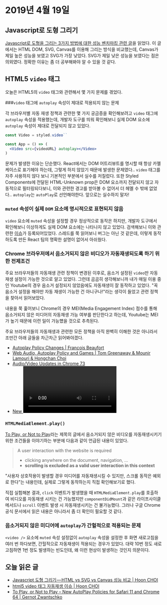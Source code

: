 # 2019년 4월 19일

## Javascript로 도형 그리기

[Javascript로 도형을 그리는 3가지 방법에 대한 성능 벤치마킹 관련 글](https://medium.com/@idchoi2/javascript-%EB%8F%84%ED%98%95-%EA%B7%B8%EB%A6%AC%EA%B8%B0-html-vs-svg-vs-canvas-%EC%84%B1%EB%8A%A5-%EB%B9%84%EA%B5%90-9e1ce2396fcd)을 읽었다. 이 글에서는 HTML DOM, SVG, Canvas를 이용해 그리는 방식을 비교했는데, Canvas가 제일 높은 성능을 보였고 SVG가 가장 낮았다. SVG가 제일 낮은 성능을 보였다는 점은 의외였다. 정확한 이유는 좀 더 공부해봐야 알 수 있을 것 같다.

## HTML5 `video` 태그

오늘은 HTML5의 `video` 태그와 관련해서 몇 가지 문제를 겪었다.

###`video` 태그에 `autoplay` 속성이 제대로 적용되지 않는 문제

각 브라우저별 자동 재생 정책과 관련한 몇 가지 궁금증을 확인해보려고 `video` 태그에 `autoplay` 속성을 적용했는데, 개발자 도구를 띄워 확인해보니 실제 DOM 요소에 `autoplay` 속성이 제대로 전달되지 않고 있었다.

```jsx
const Video = styled.video``

const App = () => (
  <Video src={videoURL} autoplay></Video>
)
```

문제가 발생한 이유는 단순했다. React에서는 DOM 어트리뷰트를 명시할 때 항상 카멜케이스로 표기헤야 하는데, 그렇게 하지 않았기 때문에 발생한 문제였다.. `video` 태그를 자주 사용하지 않다 보니 기본적인 부분에서 실수를 저질렀다. 또한 Styled Components에 전달된 HTML-Unknown prop은 DOM 요소까지 전달되지 않고 자동적으로 필터링되다보니, 이와 관련한 경고를 받아볼 수 없어서 더 헤멜 수 밖에 없었다.. `autoplay`는 `autoPlay`로 선언해야한다. 앞으로는 실수하지 말자!

### `muted` 속성이 실제 `DOM` 요소에 명시적으로 표현되지 않음

`video` 요소에 `muted` 속성을 설정할 경우 정상적으로 동작은 하지만, 개발자 도구에서 확인해보니 이상하게도 실제 DOM 요소에는 나타나지 않고 있었다. 검색해보니 이와 관련한 [이슈](https://github.com/facebook/react/issues/10389)가 등록되어있었다. 스레드를 쭉 읽어보니 버그는 아닌 것 같은데, 이렇게 동작하도록 만든 React 팀의 명확한 설명이 없어서 아쉬웠다.

### Chrome 브라우저에서 음소거되지 않은 비디오가 자동재생되도록 하기 위한 전제조건

주요 브라우저들의 자동재생 관련 정책이 변경된 이후로, 음소거 설정된 `video`만 자동재생 설정이 가능한 것으로 알고 있었다. 그런데 곰곰히 생각해보니까 내가 매일 이용 중인 Youtube의 경우 음소거 설정되지 않았음에도 자동재생이 잘 동작하고 있었다. "꼭 음소거 설정을 해야만 자동 재생이 가능한 건 아니구나!"라는 생각이 들었고 관련 정책을 찾아서 읽어보았다.

내용을 쭉 훑어보니 Chrome의 경우 MEI(Media Engagement Index) 점수를 통해 음소거되지 않은 미디어의 자동재생 가능 여부를 판단한다고 하는데, Youtube는 MEI가 높기 때문에 이런 일이 가능헀을 것으로 추측된다.

주요 브라우저들의 자동재생과 관련한 모든 정책을 아직 완벽히 이해한 것은 아니라서 조만간 아래 글들을 차근차근 읽어봐야겠다.

* [Autoplay Policy Changes | François Beaufort](https://developers.google.com/web/updates/2017/09/autoplay-policy-changes)
* [Web Audio, Autoplay Policy and Games | Tom Greenaway & Mounir Lamouri & Hongchan Choi](https://developers.google.com/web/updates/2018/11/web-audio-autoplay)
* [Audio/Video Updates in Chrome 73](https://developers.google.com/web/updates/2019/02/chrome-73-media-updates)
* [New <video> Policies for iOS | Jer Noble](https://webkit.org/blog/6784/new-video-policies-for-ios/)

### `HTMLMediaElement.play()`

[To Play, or Not to Play](https://bitmovin.com/play-not-play-new-autoplay-policies-safari-11-chrome-64/)라는 제목의 글에서 음소거되지 않은 비디오를 자동재생시키기 위한 조건들을 이야기하는 부분에 다음과 같이 언급된 내용이 있었다.

> A user interaction with the website is required
> - clicking anywhere on the document, navigation, ...
> - **scrolling is excluded as a valid user interaction in this context**

"사용자 상호작용이 발생할 경우 미디어를 자동재생시킬 수 있지만, 스크롤 동작은 예외로 한다"는 내용인데, 실제로 그렇게 동작하는지 직접 확인해보기로 했다.

직접 실험해본 결과, `click` 이벤트가 발생했을 때 `HTMLMediaElement.play`를 호출하여 비디오를 자동재생 시키는 건 가능했지만 `componentDidMount`과 같은 라이프사이클 메서드나 `scroll` 이벤트 발생 시 자동재생시키는 건 불가능했다. 그러나 구글 Chrome 공식 문서에서 읽은 내용은 아니라서 좀 더 확인이 필요할 것 같다.

### 음소거되지 않은 미디어에 `autoplay`가 간헐적으로 적용되는 문제

`<video />` 요소에 `muted` 속성 설정없이 `autoplay` 속성을 설정한 후 화면 새로고침을 여러 번 하다보면, 간헐적으로 자동재생이 적용되는 경우가 있었다. 대략 10번 정도 새로고침하면 1번 정도 발생하는 빈도인데, 왜 이런 현상이 발생하는 것인지 의문이다. 

## 오늘 읽은 글

* [Javascript 도형 그리기 — HTML vs SVG vs Canvas 성능 비교 | Hoon CHOI](https://medium.com/@idchoi2/javascript-%EB%8F%84%ED%98%95-%EA%B7%B8%EB%A6%AC%EA%B8%B0-html-vs-svg-vs-canvas-%EC%84%B1%EB%8A%A5-%EB%B9%84%EA%B5%90-9e1ce2396fcd)
* [html5 video 태그 자동재생 이슈 | Hoon CHOI](https://medium.com/@idchoi2/html5-video-%ED%83%9C%EA%B7%B8-%EC%9E%90%EB%8F%99%EC%9E%AC%EC%83%9D-%EC%9D%B4%EC%8A%88-f97e5d397516)
* [To Play, or Not to Play – New AutoPlay Policies for Safari 11 and Chrome 64 | Gernot Zwantschko](https://bitmovin.com/play-not-play-new-autoplay-policies-safari-11-chrome-64/)
